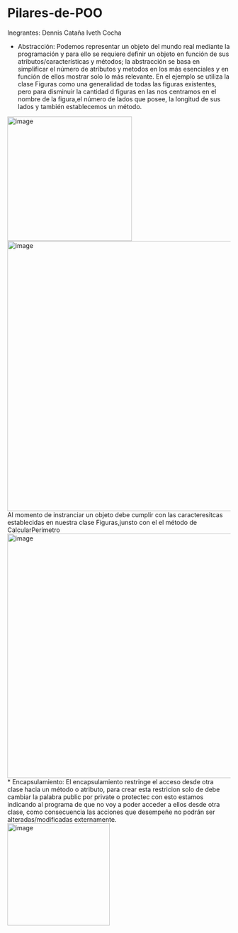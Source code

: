 # Pilares-de-POO
Inegrantes:
Dennis Cataña
Iveth Cocha
* Abstracción: Podemos representar un objeto del mundo real mediante la programación y para ello se requiere definir un objeto en función de sus atributos/características y métodos; la abstracción se basa en simplificar el número de atributos y metodos en los más esenciales y en función de ellos mostrar solo lo más relevante. En el ejemplo se utiliza la clase Figuras como una generalidad de todas las figuras existentes, pero para disminuir la cantidad d figuras en las nos centramos en el nombre de la figura,el número de lados que posee, la longitud de sus lados y también establecemos un método.<br>
<img width="281" alt="image" src="https://github.com/DennisCatana/Pilares-de-POO/assets/117743828/457b27ed-d6f7-4247-a778-b804fd2b38ca">
 <img width="610" alt="image" src="https://github.com/DennisCatana/Pilares-de-POO/assets/117743828/ff52f4be-a7b1-44ef-ac74-7a51f59cc539">
<br>
 Al momento de instranciar un objeto debe cumplir con las caracteresitcas establecidas en nuestra clase Figuras,junsto con el el método de CalcularPerimetro<br>
  <img width="552" alt="image" src="https://github.com/DennisCatana/Pilares-de-POO/assets/117743828/d0b8e53d-79ef-4648-b9e5-f5196ee2ac85"><br>
  * Encapsulamiento: El encapsulamiento restringe el acceso desde otra clase hacia un método o atributo, para crear esta restricion solo de debe cambiar la palabra public por private o protectec con esto estamos indicando al programa de que no voy a poder acceder a ellos desde otra clase, como consecuencia las acciones que desempeñe no podrán ser alteradas/modificadas externamente. <br>
 <img width="231" alt="image" src="https://github.com/DennisCatana/Pilares-de-POO/assets/117743828/f10f9d8a-9b01-4298-9c5e-32c67af02ab5"> <br>


 


